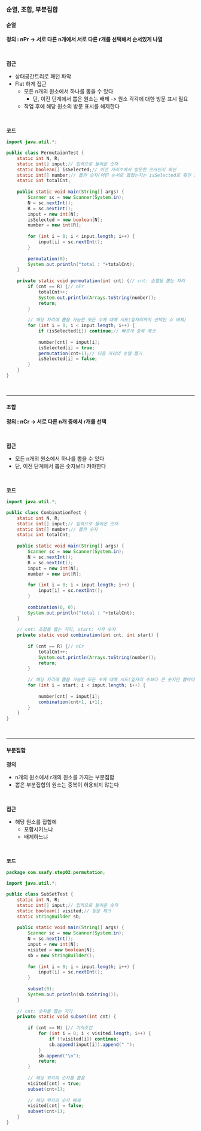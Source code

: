 ### 순열, 조합, 부분집합

#### 순열

**정의 : nPr -> 서로 다른 n개에서 서로 다른 r개를 선택해서 순서있게 나열**

<br>

**접근**

- 상태공간트리로 패턴 파악
- Flat 하게 접근
  - 모든 n개의 원소에서 하나를 뽑을 수 있다
    - 단, 이전 단계에서 뽑은 원소는 배제 -> 원소 각각에 대한 방문 표시 필요
  - 작업 후에 해당 원소의 방문 표시를 해제한다

<br>

**코드**

```java
import java.util.*;

public class PermutaionTest {
	static int N, R;
	static int[] input;// 입력으로 들어온 숫자
	static boolean[] isSelected;// 이전 자리수에서 방문한 숫자인지 확인
	static int[] number;// 뽑힌 숫자(어떤 순서로 뽑혔는지는 isSelected로 확인 불가)
	static int totalCnt;
	
	public static void main(String[] args) {
		Scanner sc = new Scanner(System.in);
		N = sc.nextInt();
		R = sc.nextInt();
		input = new int[N];
		isSelected = new boolean[N];
		number = new int[R];
		
		for (int i = 0; i < input.length; i++) {
			input[i] = sc.nextInt();
		}
		
		permutation(0);
		System.out.println("total : "+totalCnt);
	}
	
	private static void permutation(int cnt) {// cnt: 순열을 뽑는 자리
		if (cnt == R) {// nPr
			totalCnt++;
			System.out.println(Arrays.toString(number));
			return;
		}
		
		// 해당 자리에 뽑을 가능한 모든 수에 대해 시도(앞자리까지 선택된 수 배제)
		for (int i = 0; i < input.length; i++) {
			if (isSelected[i]) continue;// 빠르게 중복 체크
			
			number[cnt] = input[i];
			isSelected[i] = true;
			permutation(cnt+1);// 다음 자리의 순열 뽑기
			isSelected[i] = false;
		}
	}
}
```

<br>

<hr>

#### 조합

**정의 : nCr -> 서로 다른 n개 중에서 r개를 선택**

<br>

**접근**

- 모든 n개의 원소에서 하나를 뽑을 수 있다
- 단, 이전 단계에서 뽑은 숫자보다 커야한다

<br>

**코드**

```java
import java.util.*;

public class CombinationTest {
	static int N, R;
	static int[] input;// 입력으로 들어온 숫자
	static int[] number;// 뽑힌 숫자
	static int totalCnt;
	
	public static void main(String[] args) {
		Scanner sc = new Scanner(System.in);
		N = sc.nextInt();
		R = sc.nextInt();
		input = new int[N];
		number = new int[R];
		
		for (int i = 0; i < input.length; i++) {
			input[i] = sc.nextInt();
		}
		
		combination(0, 0);
		System.out.println("total : "+totalCnt);
	}
	
	// cnt: 조합을 뽑는 자리, start: 시작 숫자
	private static void combination(int cnt, int start) {
							
		if (cnt == R) {// nCr
			totalCnt++;
			System.out.println(Arrays.toString(number));
			return;
		}
		
		// 해당 자리에 뽑을 가능한 모든 수에 대해 시도(앞자리 수보다 큰 숫자만 뽑아야 함)
		for (int i = start; i < input.length; i++) {
			
			number[cnt] = input[i];
			combination(cnt+1, i+1);
		}
	}
}
```

<br>

<hr>

#### 부분집합

**정의** 

- n개의 원소에서 r개의 원소를 가지는 부분집합
- 뽑은 부분집합의 원소는 중복이 허용되지 않는다

<br>

**접근**

- 해당 원소를 집합에
  - 포함시키느냐
  - 배제하느냐

<br>

**코드**

```java
package com.ssafy.step02.permutation;

import java.util.*;

public class SubSetTest {
	static int N, R;
	static int[] input;// 입력으로 들어온 숫자
	static boolean[] visited;// 방문 체크
	static StringBuilder sb;
	
	public static void main(String[] args) {
		Scanner sc = new Scanner(System.in);
		N = sc.nextInt();
		input = new int[N];
		visited = new boolean[N];
		sb = new StringBuilder();
		
		for (int i = 0; i < input.length; i++) {
			input[i] = sc.nextInt();
		}
		
		subset(0);
		System.out.println(sb.toString());
	}
	
	// cnt: 숫자를 뽑는 자리
	private static void subset(int cnt) {
							
		if (cnt == N) {// 기저조건
			for (int i = 0; i < visited.length; i++) {
				if (!visited[i]) continue;
				sb.append(input[i]).append(" ");
			}
			sb.append("\n");
			return;
		}
		
		// 해당 위치의 숫자를 뽑음
		visited[cnt] = true;
		subset(cnt+1);
		
		// 해당 위치의 숫자 배제
		visited[cnt] = false;
		subset(cnt+1);
	}
}
```

<br>

